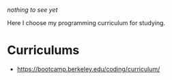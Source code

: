 _nothing to see yet_

Here I choose my programming curriculum for studying.
# Curriculums
* https://bootcamp.berkeley.edu/coding/curriculum/
